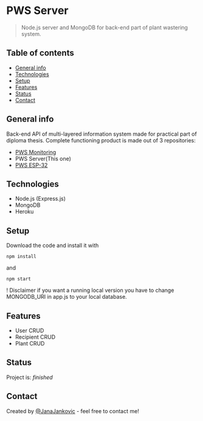# PWS Server
> Node.js server and MongoDB for back-end part of plant wastering system.

## Table of contents
* [General info](#general-info)
* [Technologies](#technologies)
* [Setup](#setup)
* [Features](#features)
* [Status](#status)
* [Contact](#contact)

## General info
Back-end API of multi-layered information system made for practical part of diploma thesis. Complete functioning product is made out of 3 repositories:
* [PWS Monitoring](https://github.com/JanaJankovic/pws-monitoring)
* PWS Server(This one)
* [PWS ESP-32](https://github.com/JanaJankovic/pws-esp-32)


## Technologies
* Node.js (Express.js)
* MongoDB
* Heroku

## Setup
Download the code and install it with 
```
npm install
```
and
```
npm start
```
! Disclaimer if you want a running local version you have to change MONGODB_URI in app.js to your local database.

## Features

* User CRUD
* Recipient CRUD
* Plant CRUD

## Status
Project is: _finished_

## Contact
Created by [@JanaJankovic](https://github.com/JanaJankovic) - feel free to contact me!
